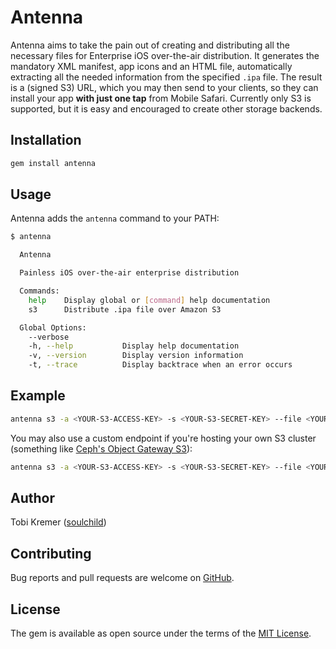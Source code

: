 # Antenna

Antenna aims to take the pain out of creating and distributing all the necessary files for Enterprise iOS over-the-air distribution. It generates the mandatory XML manifest, app icons and an HTML file, automatically extracting all the needed information from the specified `.ipa` file. The result is a (signed S3) URL, which you may then send to your clients, so they can install your app **with just one tap** from Mobile Safari. Currently only S3 is supported, but it is easy and encouraged to create other storage backends.

## Installation

```ruby
gem install antenna
```

## Usage

Antenna adds the `antenna` command to your PATH:

```bash
$ antenna

  Antenna

  Painless iOS over-the-air enterprise distribution

  Commands:
    help    Display global or [command] help documentation
    s3      Distribute .ipa file over Amazon S3

  Global Options:
    --verbose
    -h, --help           Display help documentation
    -v, --version        Display version information
    -t, --trace          Display backtrace when an error occurs
```

## Example

```bash
antenna s3 -a <YOUR-S3-ACCESS-KEY> -s <YOUR-S3-SECRET-KEY> --file <YOUR-IPA-FILE> --region us-east-1 --create --bucket ios-apps
```

You may also use a custom endpoint if you're hosting your own S3 cluster (something like [Ceph's Object Gateway S3](http://ceph.com/docs/master/radosgw/s3/)):

```bash
antenna s3 -a <YOUR-S3-ACCESS-KEY> -s <YOUR-S3-SECRET-KEY> --file <YOUR-IPA-FILE> --endpoint https://s3.mydomain.com --create --bucket ios-apps
```

## Author

Tobi Kremer ([soulchild](https://www.github.com/soulchild))

## Contributing

Bug reports and pull requests are welcome on [GitHub](https://github.com/soulchild/antenna).

## License

The gem is available as open source under the terms of the [MIT License](http://opensource.org/licenses/MIT).